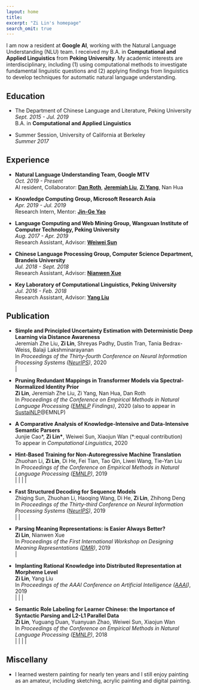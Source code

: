 ```yaml
---
layout: home
title: 
excerpt: "Zi Lin's homepage"
search_omit: true
---
```


I am now a resident at **Google AI**, working with the Natural Language Understanding (NLU) team. I received my B.A. in **Computational and Applied Linguistics** from **Peking University**. My academic interests are interdisciplinary, including (1) using computational methods to investigate fundamental linguistic questions and (2) applying findings from linguistics to develop techniques for automatic natural language understanding.

## Education
* The Department of Chinese Language and Literature, Peking University  
*Sept. 2015 - Jul. 2019*  
B.A. in **Computational and Applied Linguistics**

* Summer Session, University of California at Berkeley  
*Summer 2017*

## Experience
* **Natural Language Understanding Team, Google MTV**  
*Oct. 2019 - Present*  
AI resident, Collaborator: [**Dan Roth**](https://www.cis.upenn.edu/~danroth/), [**Jeremiah Liu**](http://jereliu.info/), [**Zi Yang**](https://www.aclweb.org/anthology/people/z/zi-yang/), Nan Hua

* **Knowledge Computing Group, Microsoft Research Asia**  
*Apr. 2019 - Jul. 2019*  
Research Intern, Mentor: [**Jin-Ge Yao**](https://aclweb.org/anthology/people/jin-ge-yao)

* **Language Computing and Web Mining Group, Wangxuan Institute of Computer Technology, Peking University**  
*Aug. 2017 - Apr. 2019*  
Research Assistant, Advisor: [**Weiwei Sun**](https://wsun106.github.io/index.html)

* **Chinese Language Processing Group, Computer Science Department, Brandeis University**  
*Jul. 2018 - Sept. 2018*  
Research Assistant, Advisor: [**Nianwen Xue**](http://www.cs.brandeis.edu/~xuen/)

* **Key Laboratory of Computational Linguistics, Peking University**  
*Jul. 2016 - Feb. 2018*  
Research Assistant, Advisor: [**Yang Liu**](http://eecs.pku.edu.cn/info/1501/6753.htm)

## Publication [<span class="ai ai-google-scholar-square fa-1x" href=""></span>](https://scholar.google.com/citations?user=kgZYttUAAAAJ&hl=en)

* **Simple and Principled Uncertainty Estimation with Deterministic Deep Learning via Distance Awareness**   
Jeremiah Zhe Liu, **Zi Lin**, Shreyas Padhy, Dustin Tran, Tania Bedrax-Weiss, Balaji Lakshminarayanan  
In *Proceedings of the Thirty-fourth Conference on Neural Information Processing Systems ([NeurIPS]((https://nips.cc/Conferences/2020)))*, 2020  
[<span class="ai ai-arxiv-square fa-lg" href=""></span>](https://arxiv.org/abs/2006.10108) | [<span class="fab fa-github-square fa-lg" href=""></span>](https://github.com/google/uncertainty-baselines)    


* **Pruning Redundant Mappings in Transformer Models via Spectral-Normalized Identity Prior**  
**Zi Lin**, Jeremiah Zhe Liu, Zi Yang, Nan Hua, Dan Roth  
In *Proceedings of the Conference on Empirical Methods in Natural Language Processing ([EMNLP](https://2020.emnlp.org/) Findings)*, 2020 (also to appear in [SustaiNLP](https://sites.google.com/view/sustainlp2020/home?authuser=0)@EMNLP)  
[<span class="ai ai-arxiv-square fa-lg" href=""></span>](https://arxiv.org/abs/2010.01791v1)  


* **A Comparative Analysis of Knowledge-Intensive and Data-Intensive Semantic Parsers**  
Junjie Cao\*, **Zi Lin\***, Weiwei Sun, Xiaojun Wan (\*:equal contribution)  
To appear in *Computational Linguistics*, 2020  
[<span class="ai ai-arxiv-square fa-lg" href=""></span>](https://arxiv.org/abs/1907.02298)


* **Hint-Based Training for Non-Autoregressive Machine Translation**  
Zhuohan Li, **Zi Lin**, Di He, Fei Tian, Tao Qin, Liwei Wang, Tie-Yan Liu  
In *Proceedings of the Conference on Empirical Methods in Natural Language Processing ([EMNLP](https://www.emnlp-ijcnlp2019.org))*, 2019  
[<span class="fas fa-file-pdf fa-lg"></span>](https://www.aclweb.org/anthology/D19-1573.pdf) | [<span class="fas fa-file-powerpoint fa-lg" href=""></span>](./pdf/hint-nart-slides.pdf) | [<span class="fas fa-file-video fa-lg" href=""></span>](https://vimeo.com/396299266) | [<span class="ai ai-arxiv-square fa-lg" href=""></span>](https://arxiv.org/abs/1909.06708) | [<span class="fab fa-github-square fa-lg" href=""></span>](https://github.com/zhuohan123/hint-nart)


* **Fast Structured Decoding for Sequence Models**  
Zhiqing Sun, Zhuohan Li, Haoqing Wang, Di He, **Zi Lin**, Zhihong Deng  
In *Proceedings of the Thirty-third Conference on Neural Information Processing Systems ([NeurIPS](https://nips.cc/Conferences/2019))*, 2019  
[<span class="fas fa-file-pdf fa-lg"></span>](http://papers.nips.cc/paper/8566-fast-structured-decoding-for-sequence-models.pdf) | [<span class="ai ai-arxiv-square fa-lg" href=""></span>](https://arxiv.org/abs/1910.11555) | [<span class="fab fa-github-square fa-lg" href=""></span>](https://github.com/pytorch/fairseq/tree/master/examples/nonautoregressive_translation)


* **Parsing Meaning Representations: is Easier Always Better?**  
**Zi Lin**, Nianwen Xue  
In *Proceedings of the First International Workshop on Designing Meaning Representations ([DMR](https://www.cs.brandeis.edu/~clp/dmr/))*, 2019  
[<span class="fas fa-file-pdf fa-lg"></span>](https://www.aclweb.org/anthology/W19-3304) | [<span class="fas fa-file-powerpoint fa-lg" href=""></span>](./pdf/dmr_slides.pdf)


* **Implanting Rational Knowledge into Distributed Representation at Morpheme Level**  
**Zi Lin**, Yang Liu  
In *Proceedings of the AAAI Conference on Artificial Intelligence ([AAAI](https://aaai.org/Conferences/AAAI-19/))*, 2019  
[<span class="fas fa-file-pdf fa-lg"></span>](https://www.aaai.org/ojs/index.php/AAAI/article/view/4151) | [<span class="fas fa-file-powerpoint fa-lg" href=""></span>](./pdf/aaai-poster.pdf) | [<span class="ai ai-arxiv-square fa-lg" href=""></span>](https://arxiv.org/abs/1811.10188) | [<span class="fab fa-github-square fa-lg" href=""></span>](https://github.com/zi-lin/MC)


* **Semantic Role Labeling for Learner Chinese: the Importance of Syntactic Parsing and L2-L1 Parallel Data**  
**Zi Lin**, Yuguang Duan, Yuanyuan Zhao, Weiwei Sun, Xiaojun Wan  
In *Proceedings of the Conference on Empirical Methods in Natural Language Processing ([EMNLP](http://emnlp2018.org/))*, 2018  
 [<span class="fas fa-file-pdf fa-lg"></span>](http://aclweb.org/anthology/D18-1414) | [<span class="fas fa-file-powerpoint fa-lg" href=""></span>](./pdf/srl4il_slides.pdf) | [<span class="fas fa-file-video fa-lg" href=""></span>](https://vimeo.com/306119942) | [<span class="ai ai-arxiv-square fa-lg" href=""></span>](https://arxiv.org/abs/1808.09409) | [<span class="fab fa-github-square fa-lg" href=""></span>](https://github.com/pkucoli/srl4il) 

<!-- * **Is Argument Structure of Learner Chinese Understandable: A Corpus-Based Analysis**  
Yuguang Duan, **Zi Lin**, Weiwei Sun  
In *Proceedings of the International Conference on Bilingual Learning and Teaching (ICBLT)*, 2018  
\[[**Conference**](http://ouhk2018icblt.mozello.com/)\] \[[**PDF**](https://drive.google.com/open?id=1w7G3ctk7utUvQIZlMFtAbPL2r8WA6rJf)\]

* **Towards a Description of Chinese Morpheme Conceptions and Semantic Word Formation (In Chinese)**  
Yang Liu, **Zi Lin**, Sichen Kang  
*Journal of Chinese Information Processing (Vol. 32, Issue(2): 12-21)*, 2018  
\[[**Conference**](http://www.cips-cl.org/static/CCL2017/en/callfor.html)\] \[[**PDF**](http://jcip.cipsc.org.cn/CN/article/downloadArticleFile.do?attachType=PDF&id=2510)\]  
\*: this paper also appeared in *the 16th China National Conference on Computational Linguistics (CCL), 2017* -->

<!-- ## Honor & Award
* 2019 **Outstanding Graduate of Beijing**, Beijing Municipal Education Commission
* 2019 **Outstanding Graduate**, Peking University
* 2018 **Merit Student Pacesetter** (Top 1%), Peking University
* 2018 **China National Scholarship** (Top 1%), Ministry of Education of the P.R.China
* 2017 **Award for Academic Excellents**, Peking University
* 2017 **EAP Scholarship**, Peking University
* 2016 **Merit Student**, Peking University
* 2016 **Kwang-Hua Scholarship**, Peking University -->

## Miscellany
* I learned western painting for nearly ten years and I still enjoy painting as an amateur, including sketching, acrylic painting and digital painting.